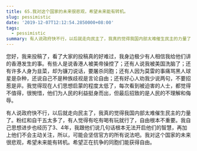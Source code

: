 ```yaml
---
title: 65.我对这个国家的未来很悲观，希望未来能有转机。
slug: pessimistic
date: '2019-12-07T12:12:54.2850000+08:00'
tags:
  - pessimistic
summary: 有人说政府快不行，以后就走向民主了，我真的觉得我国内部太难催生民主的力量了。
---
```

您好，我来投稿了，看了大家的投稿真的好难过，我身边极少有人相信我给他们讲的香港发生的事。有些人是说香港人被美帝操控了；还有人说我被美国洗脑了；还有许多人身为韭菜，却为镰刀说话，要屠杀同胞；还有人因为莫雷的事痛骂黑人球星是杂种，还说自己不是种族歧视是言论自由；还有好心人劝我少说两句，不要招惹是非。我觉得现在人们思想启蒙的程度太低了，每次看到被迫害的人士，都觉得不值得，很惋惜，他们为人民的利益挺身而出，但最后招致的是人民的不理解和侮辱。



有人说政府快不行，以后就走向民主了，我真的觉得我国内部太难催生民主的力量了。粉红和自干五太多了，有人觉得有吃有喝有玩就行了，自由根本不重要。我自己思想进步也经历了3、4年，我跟他们说几句话根本无法开启他们的智慧，再加上他们不会主动关注，所以，可能会坚信官方的所有说法吧。我对这个国家的未来很悲观，希望未来能有转机。希望正在抗争的同胞们能获得自由。

